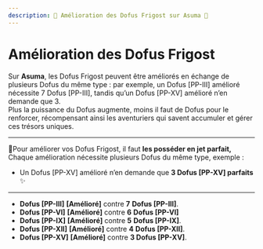 ```yaml
---
description: 💠 Amélioration des Dofus Frigost sur Asuma 💠
---
```


# Amélioration des Dofus Frigost

Sur **Asuma**, les Dofus Frigost peuvent être améliorés en échange de plusieurs Dofus du même type : par exemple, un Dofus \[PP-III] amélioré nécessite 7 Dofus \[PP-III], tandis qu’un Dofus \[PP-XV] amélioré n’en demande que 3. \
Plus la puissance du Dofus augmente, moins il faut de Dofus pour le renforcer, récompensant ainsi les aventuriers qui savent accumuler et gérer ces trésors uniques.

***

💠Pour améliorer vos Dofus Frigost, il faut **les posséder en jet parfait,**\
Chaque amélioration nécessite plusieurs Dofus du même type, exemple :

* Un Dofus \[PP-XV] amélioré n’en demande que **3 Dofus \[PP-XV] parfaits** ✨

***

* **Dofus \[PP-III]** **\[Amélioré]** contre **7** **Dofus \[PP-III]**.
* **Dofus \[PP-VI]** **\[Amélioré]** contre **6** **Dofus \[PP-VI]**
* **Dofus \[PP-IX]** **\[Amélioré]** contre **5** **Dofus \[PP-IX]**.
* **Dofus \[PP-XII]** **\[Amélioré]** contre **4** **Dofus \[PP-XII]**.
* **Dofus \[PP-XV]** **\[Amélioré]** contre **3 Dofus \[PP-XV]**.
